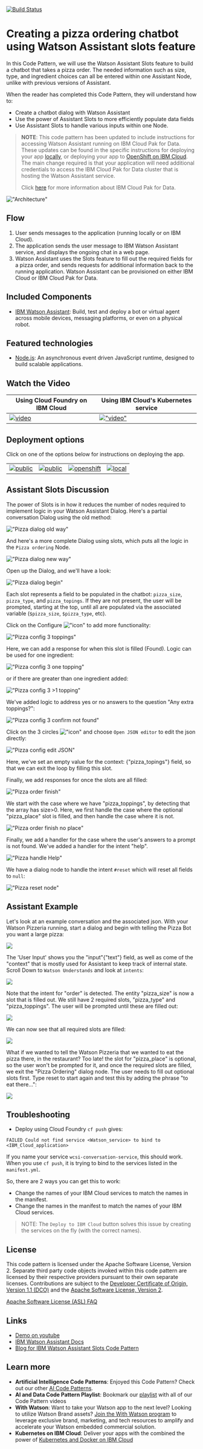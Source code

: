 [![Build Status](https://travis-ci.com/IBM/watson-assistant-slots-intro.svg?branch=master)](https://travis-ci.com/IBM/watson-assistant-slots-intro)

# Creating a pizza ordering chatbot using Watson Assistant slots feature

In this Code Pattern, we will use the Watson Assistant Slots feature to build a chatbot that takes a pizza order. The needed information such as size, type, and ingredient choices can all be entered within one Assistant Node, unlike with previous versions of Assistant.

When the reader has completed this Code Pattern, they will understand how to:

* Create a chatbot dialog with Watson Assistant
* Use the power of Assistant Slots to more efficiently populate data fields
* Use Assistant Slots to handle various inputs within one Node.

> **NOTE**: This code pattern has been updated to include instructions for accessing Watson Assistant running on IBM Cloud Pak for Data. These updates can be found in the specific instructions for deploying your app [locally](doc/source/local.md), or deploying your app to [OpenShift on IBM Cloud](doc/source/openshift.md). The main change required is that your application will need additional credentials to access the IBM Cloud Pak for Data cluster that is hosting the Watson Assistant service.
>
> Click [here](https://www.ibm.com/products/cloud-pak-for-data) for more information about IBM Cloud Pak for Data.

!["Architecture"](doc/source/images/architecture.png)

## Flow

1. User sends messages to the application (running locally or on IBM Cloud).
2. The application sends the user message to IBM Watson Assistant service, and displays the ongoing chat in a web page.
3. Watson Assistant uses the Slots feature to fill out the required fields for a pizza order, and sends requests for additional information back to the running application. Watson Assistant can be provisioned on either IBM Cloud or IBM Cloud Pak for Data.

## Included Components

* [IBM Watson Assistant](https://www.ibm.com/cloud/watson-assistant/): Build, test and deploy a bot or virtual agent across mobile devices, messaging platforms, or even on a physical robot.

## Featured technologies

* [Node.js](https://nodejs.org/): An asynchronous event driven JavaScript runtime, designed to build scalable applications.

## Watch the Video

| Using Cloud Foundry on IBM Cloud | Using IBM Cloud's Kubernetes service |
| - | - |
| [![video](https://i.ytimg.com/vi/dTuJU8-FnNM/0.jpg)](https://youtu.be/dTuJU8-FnNM) | [!["video"](https://i.ytimg.com/vi/G-rESweRG84/0.jpg)](https://youtu.be/G-rESweRG84) |

## Deployment options

Click on one of the options below for instructions on deploying the app.

|   |   |   |   |
| - | - | - | - |
| [![public](https://raw.githubusercontent.com/IBM/pattern-utils/master/deploy-buttons/cf.png)](doc/source/cf.md) | [![public](https://raw.githubusercontent.com/IBM/pattern-utils/master/deploy-buttons/iks.png)](doc/source/iks.md) | [![openshift](https://raw.githubusercontent.com/IBM/pattern-utils/master/deploy-buttons/openshift.png)](doc/source/openshift.md) | [![local](https://raw.githubusercontent.com/IBM/pattern-utils/master/deploy-buttons/local.png)](doc/source/local.md) |

## Assistant Slots Discussion

The power of Slots is in how it reduces the number of nodes required to implement logic in your Watson Assistant Dialog. Here's a partial conversation Dialog using the old method:

!["Pizza dialog old way"](doc/source/images/pizzaOldWay.png)

And here's a more complete Dialog using slots, which puts all the logic in the `Pizza ordering` Node.

!["Pizza dialog new way"](doc/source/images/pizzaNewWay.png)

Open up the Dialog, and we'll have a look:

!["Pizza dialog begin"](doc/source/images/pizzaDialogBegin.png)

Each slot represents a field to be populated in the chatbot: ``pizza_size``, ``pizza_type``, and ``pizza_topings``.
If they are not present, the user will be prompted, starting at the top, until all are populated via
the associated variable (``$pizza_size``, ``$pizza_type``, etc).

Click on the Configure !["icon"](doc/source/images/pizzaGearIcon.png) to add more functionality:

!["Pizza config 3 toppings"](doc/source/images/pizzaConfig3pizza_toppingsTop.png)

Here, we can add a response for when this slot is filled (Found).
Logic can be used for one ingredient:

!["Pizza config 3 one topping"](doc/source/images/pizzaConfig3Pizza_toppingsMid1ingredient.png)

or if there are greater than one ingredient added:

!["Pizza config 3 >1 topping"](doc/source/images/pizzaConfig3Pizza_toppingsMidBotGreater1.png)

We've added logic to address yes or no answers to the question "Any extra toppings?":

!["Pizza config 3 confirm not found"](doc/source/images/pizzaConfig3NewNotFoundconfirm.png)

Click on the 3 circles !["icon"](doc/source/images/pizza3circles.png) and choose `Open JSON editor` to edit the json directly:

!["Pizza config edit JSON"](doc/source/images/pizzaConfig3NotFoundJson.png)

Here, we've set an empty value for the context: {"pizza_topings"} field, so that we can exit
the loop by filling this slot.

Finally, we add responses for once the slots are all filled:

!["Pizza order finish"](doc/source/images/pizzaOrderFinish1.png)

We start with the case where we have "pizza_toppings", by detecting that the
array has size>0.
Here, we first handle the case where the optional "pizza_place" slot
is filled, and then handle the case where it is not.

!["Pizza order finish no place"](doc/source/images/pizzaOrderFinish2.png)

Finally, we add a handler for the case where the user's answers to a prompt
is not found. We've added a handler for the intent "help".

!["Pizza handle Help"](doc/source/images/pizzaHandleHelp.png)

We have a dialog node to handle the intent `#reset` which will reset all fields to `null`:

!["Pizza reset node"](doc/source/images/pizzaResetNode.png)

## Assistant Example

Let's look at an example conversation and the associated json.
With your Watson Pizzeria running, start a dialog and begin with
telling the Pizza Bot you want a large pizza:

![](doc/source/images/pizzaEX1orderLarge.png)

The 'User Input' shows you the "input"{"text"} field, as well as come of the
"context" that is mostly used for Assistant to keep track of internal state.
Scroll Down to `Watson Understands` and look at `intents`:

![](doc/source/images/pizzaEX2WatsonUnderstandsOrderSize.png)

Note that the intent for "order" is detected. The entity "pizza_size" is now
a slot that is filled out.
We still have 2 required slots, "pizza_type" and "pizza_toppings". The user will
be prompted until these are filled out:

![](doc/source/images/pizzaEX3fillSlots.png)

We can now see that all required slots are filled:

![](doc/source/images/pizzaEX4slotsFilled.png)

What if we wanted to tell the Watson Pizzeria that we wanted to
eat the pizza there, in the restaurant? Too late! the slot for
"pizza_place" is optional, so the user won't be prompted for it, and
once the required slots are filled, we exit the "Pizza Ordering" dialog
node. The user needs to fill out optional slots first.
Type reset to start again and test this by adding the phrase "to eat there...":

![](doc/source/images/pizzaEX5eatThere.png)

## Troubleshooting

* Deploy using Cloud Foundry `cf push` gives:

``FAILED
Could not find service <Watson_service> to bind to <IBM_Cloud_application>``

If you name your service `wcsi-conversation-service`, this should work.
When you use `cf push`, it is trying to bind to the services listed in the `manifest.yml`.

So, there are 2 ways you can get this to work:

* Change the names of your IBM Cloud services to match the names in the manifest.
* Change the names in the manifest to match the names of your IBM Cloud services.

>NOTE: The `Deploy to IBM Cloud` button solves this issue by creating the services on the fly (with the correct names).

## License

This code pattern is licensed under the Apache Software License, Version 2.  Separate third party code objects invoked within this code pattern are licensed by their respective providers pursuant to their own separate licenses. Contributions are subject to the [Developer Certificate of Origin, Version 1.1 (DCO)](https://developercertificate.org/) and the [Apache Software License, Version 2](https://www.apache.org/licenses/LICENSE-2.0.txt).

[Apache Software License (ASL) FAQ](https://www.apache.org/foundation/license-faq.html#WhatDoesItMEAN)

## Links

* [Demo on youtube](https://youtu.be/6QlAnqSiWvo)
* [IBM Watson Assistant Docs](https://cloud.ibm.com/docs/services/conversation/dialog-build.html#dialog-build)
* [Blog for IBM Watson Assistant Slots Code Pattern](https://developer.ibm.com/code/2017/09/19/managing-resources-efficiently-watson-conversation-slots/)

## Learn more

* **Artificial Intelligence Code Patterns**: Enjoyed this Code Pattern? Check out our other [AI Code Patterns](https://developer.ibm.com/technologies/artificial-intelligence/).
* **AI and Data Code Pattern Playlist**: Bookmark our [playlist](https://www.youtube.com/playlist?list=PLzUbsvIyrNfknNewObx5N7uGZ5FKH0Fde) with all of our Code Pattern videos
* **With Watson**: Want to take your Watson app to the next level? Looking to utilize Watson Brand assets? [Join the With Watson program](https://www.ibm.com/watson/with-watson/) to leverage exclusive brand, marketing, and tech resources to amplify and accelerate your Watson embedded commercial solution.
* **Kubernetes on IBM Cloud**: Deliver your apps with the combined the power of [Kubernetes and Docker on IBM Cloud](https://www.ibm.com/cloud/container-service)
